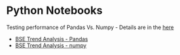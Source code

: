 # Python Notebooks

Testing performance of Pandas Vs. Numpy - Details are in the [here](https://bobbydreamer.com/bse-weekly-trend-analysis-using-pandas-and-numpy)
* [BSE Trend Analysis - Pandas](./BSE-Trend-Analysis-Pandas.ipynb)
* [BSE Trend Analysis - numpy](./BSE-Trend-Analysis-Numpy.ipynb)

